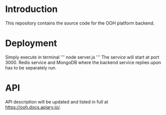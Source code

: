 # Introduction
This repository contains the source code for the OOH platform backend.

# Deployment
Simply execute in terminal
'''
node server.js
'''
The service will start at port 3000. Redis service and MongoDB where the backend service replies upon has to be separately run.

# API
API description will be updated and listed in full at https://ooh.docs.apiary.io/.
